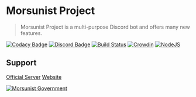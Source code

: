 # Morsunist Project
> Morsunist Project is a multi-purpose Discord bot and offers many new features.

[![Codacy Badge](https://api.codacy.com/project/badge/Grade/99217dff32984be89736992f268a5f87)](https://morsunist-developers.github.io/)
[![Discord Badge](https://discordapp.com/api/guilds/449922196584923138/widget.png)](https://discord.gg/GdsbWnd)
[![Build Status](https://travis-ci.com/Kerakso/morsunist-project.svg?token=hKCFqNNuY7YSWVqx8GFy&branch=master)](https://morsunist-developers.github.io/)
[![Crowdin](https://d322cqt584bo4o.cloudfront.net/morsunist-project/localized.svg)](https://crowdin.com/project/morsunist-project)
[![NodeJS](https://img.shields.io/badge/made%20with-nodejs-green.svg)](https://nodejs.org/en/)


## Support

[Official Server](https://discord.gg/GdsbWnd)
[Website](https://morsunist-developers.github.io/)

[![Morsunist Government](https://img.shields.io/badge/accepted%20by-morsunist%20government%20%F0%9F%92%9A-green.svg?style=for-the-badge)](https://github.com/morsunist-developers/)
